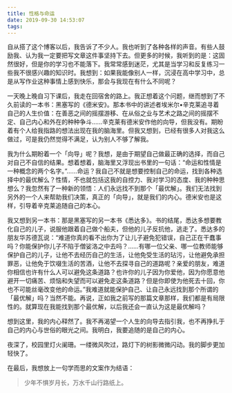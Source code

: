 ```yaml
---
title: 性格与命运
date: 2019-09-30 14:53:07
tags:
---
```


自从搭了这个博客以后，我告诉了不少人。我也听到了各种各样的声音。有些人鼓励我、认为我一定要把写文章这件事坚持下去。但更多的时候，我听到的是：这固然很好，但是你的学习也不能落下。我常常感到迷茫，尤其是当学习和反复练习一些我不很感兴趣的知识时。我想到：如果我能像别人一样，沉浸在高中学习中，总是从写作业这种事情上感到快乐，那会与我现在有什么不同呢？

一天晚上晚自习下课后，我走在回宿舍的路上。我正想着这个问题，继而想到了不久前读的一本书：黑塞写的《德米安》。那本书中的讲述者埃米尔•辛克莱追寻着自己的人生价值：在善恶之间的摇摆游移、在从俗之业与艺术之路之间的摇摆不定、自己内心和外在的种种争斗……辛克莱有德米安作他的向导，但我没有。期盼着有个人给我指路的想法出现在我的脑海里。但我又想到，已经有很多人对我这么做过，可是我仍然觉得不满足，认为别人不够了解我。 

我为什么期盼着一个「向导」呢？我想，是由于期望自己做最正确的选择，而自己对自己不自信的结果。想着想着，脑海里又浮现出书里的一句话：“命运和性情是一种概念的两个名字。”……命运？我自己不就是想要控制自己的命运，找到各种选择中的最优解么？性情，不也就包括这我的自控力、我对学习的态度、我的种种思想么？我忽然有了一种新的领悟：人们永远找不到那个「最优解」。我们无法找到另外的一个人来帮助我们决策，真正的「向导」，就是我们的内心。德米安也是这样，引导着辛克莱追随自己的本心。

我又想到另一本书：那是黑塞写的另一本书《悉达多》。书的结尾，悉达多想要教化自己的儿子，说服他跟着自己做个船夫，但他的儿子反抗他，逃走了。悉达多的朋友华苏德瓦说：“难道你真的看不出你为了让儿子避免犯错误，自己正在干蠢事吗？你能保护你儿子不陷于僧娑洛之中去吗？……有哪一位父亲、哪一位教师能够保护自己的儿子，让他不去经历自己的生活，让他免受生活的玷污，让他避免承担罪恶，让他免于饮啜生活的苦酒，让他不去探寻自己的道路呢？亲爱的朋友，难道你相信也许有什么人可以避免这条道路？也许你的儿子因为你爱他，因为你愿意他避开一切痛苦、烦恼和失望而可以避免走这条道路？但是你即使为他死去十回，你也不可能丝毫改变他的命运。”我难道就能保护自己、让自己永远找到那个所谓的「最优解」吗？当然不能。再说，正如我之前写的那篇文章那样，我们都是有局限性的。就算现在我能找到那个最优解，以后我还会一直认为这是最优解吗？

想到这里，我的内心释然了。我不再渴望一个人生的向导去指引我，也不再挣扎于自己的内心与世俗的眼光之间。我明白，我要追随的是自己的内心。

夜深了，校园里灯火阑珊。一缕微风吹过，路灯下的树影微微闪动。我的脚步更加轻快了。

在最后，我想放上一句学而思的文案作为结语：

> 少年不惧岁月长，万水千山行路纸上。